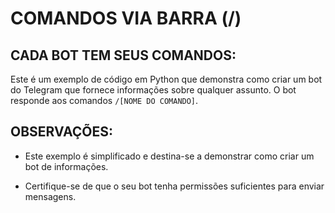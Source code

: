 # COMANDOS VIA BARRA (/)
## CADA BOT TEM SEUS COMANDOS:
Este é um exemplo de código em Python que demonstra como criar um bot do Telegram que fornece informações sobre qualquer assunto. O bot responde aos comandos `/[NOME DO COMANDO]`.

## OBSERVAÇÕES:
- Este exemplo é simplificado e destina-se a demonstrar como criar um bot de informações.

- Certifique-se de que o seu bot tenha permissões suficientes para enviar mensagens.
